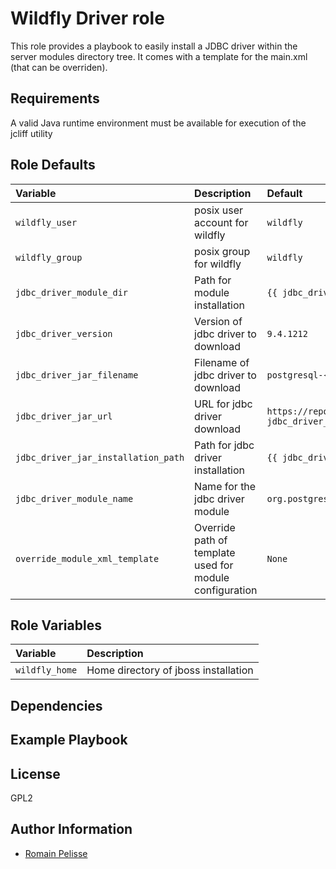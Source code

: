 Wildfly Driver role
====================

This role provides a playbook to easily install a JDBC driver within
the server modules directory tree. It comes with a template for the main.xml
(that can be overriden).

Requirements
------------

A valid Java runtime environment must be available for execution of the jcliff utility

<!--start argument_specs-->
Role Defaults
-------------

| Variable | Description | Default |
|:---------|:------------|:--------|
|`wildfly_user`| posix user account for wildfly | `wildfly` |
|`wildfly_group`| posix group for wildfly | `wildfly` |
|`jdbc_driver_module_dir`| Path for module installation | `{{ jdbc_driver_jboss_home }}/modules/org/postgresql/main"` |
|`jdbc_driver_version`| Version of jdbc driver to download | `9.4.1212` |
|`jdbc_driver_jar_filename`| Filename of jdbc driver to download | `postgresql-{{ jdbc_driver_version }}.jar` |
|`jdbc_driver_jar_url`| URL for jdbc driver download | `https://repo.maven.apache.org/maven2/org/postgresql/postgresql/{{ jdbc_driver_version }}/postgresql-{{ jdbc_driver_version }}.jar` |
|`jdbc_driver_jar_installation_path`| Path for jdbc driver installation | `{{ jdbc_driver_module_dir }}/{{ jdbc_driver_jar_filename }}` |
|`jdbc_driver_module_name`| Name for the jdbc driver module | `org.postgresql` |
|`override_module_xml_template`| Override path of template used for module configuration | `None` |

Role Variables
--------------

| Variable | Description |
|:---------|:------------|
|`wildfly_home`| Home directory of jboss installation |
<!--end argument_specs-->

Dependencies
------------


Example Playbook
----------------

License
-------

GPL2

Author Information
------------------

* [Romain Pelisse](https://github.com/rpelisse)
